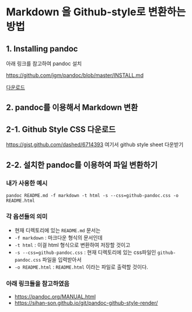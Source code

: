 # Markdown 을 Github-style로 변환하는 방법

## 1. Installing pandoc

아래 링크를 참고하여 pandoc 설치

https://github.com/jgm/pandoc/blob/master/INSTALL.md

[다운로드](https://github.com/jgm/pandoc/releases)

## 2. pandoc를 이용해서 Markdown 변환

## 2-1. Github Style CSS 다운로드

https://gist.github.com/dashed/6714393 여기서 github style sheet 다운받기

## 2-2. 설치한 pandoc를 이용하여 파일 변환하기

### 내가 사용한 예시

`pandoc README.md -f markdown -t html -s --css=github-pandoc.css -o README.html`

### 각 옵션들의 의미

- 현재 디렉토리에 있는 `README.md` 문서는
- `-f markdown` : 마크다운 형식의 문서인데
- `-t html` : 이걸 html 형식으로 변환하여 저장할 것이고
- `-s --css=github-pandoc.css` : 현재 디렉토리에 있는 css파일인 `github-pandoc.css` 파일을 입력받아서
- `-o README.html` : `README.html` 이라는 파일로 출력할 것이다.

### 아래 링크들을 참고하였음

- https://pandoc.org/MANUAL.html
- https://sihan-son.github.io/git/pandoc-github-style-render/
